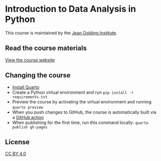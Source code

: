 # Introduction to Data Analysis in Python

This course is maintained by the [Jean Golding Institute](https://www.bristol.ac.uk/golding/).

## Read the course materials

[View the course website](https://bristol-training.github.io/introduction-to-data-analysis-in-python/)

## Changing the course

* [Install Quarto](https://quarto.org/docs/get-started/)
* Create a Python virtual environment and run `pip install -r requirements.txt`
* Preview the course by activating the virtual environment and running `quarto preview` 
* When you push changes to GitHub, the course is automatically built via a [GitHub action](.github/workflows/publish-course.yml)
* When publishing for the first time, run this command locally: `quarto publish gh-pages`

## License

[CC BY 4.0](https://creativecommons.org/licenses/by/4.0/)
